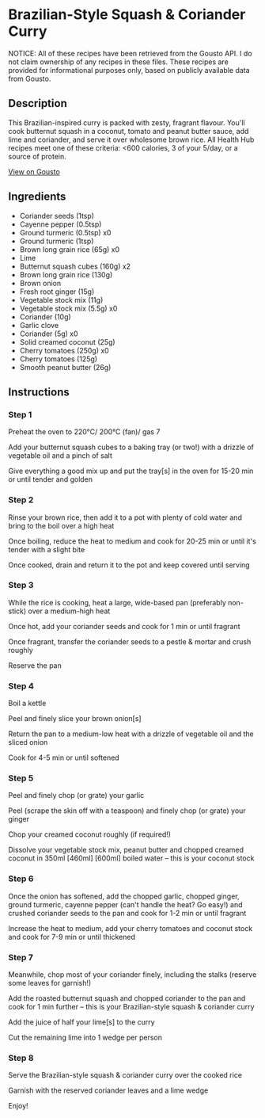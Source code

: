 # Brazilian-Style Squash & Coriander Curry

NOTICE: All of these recipes have been retrieved from the Gousto API. I do not claim ownership of any recipes in these files. These recipes are provided for informational purposes only, based on publicly available data from Gousto.

## Description

This Brazilian-inspired curry is packed with zesty, fragrant flavour. You'll cook butternut squash in a coconut, tomato and peanut butter sauce, add lime and coriander, and serve it over wholesome brown rice. All Health Hub recipes meet one of these criteria: <600 calories, 3 of your 5/day, or a source of protein.

[View on Gousto](https://www.gousto.co.uk/recipes/cookbook/brazilian-style-squash-coriander-curry)

## Ingredients

- Coriander seeds (1tsp)
- Cayenne pepper (0.5tsp)
- Ground turmeric (0.5tsp) x0
- Ground turmeric (1tsp)
- Brown long grain rice (65g) x0
- Lime
- Butternut squash cubes (160g) x2
- Brown long grain rice (130g)
- Brown onion
- Fresh root ginger (15g)
- Vegetable stock mix (11g)
- Vegetable stock mix (5.5g) x0
- Coriander (10g)
- Garlic clove
- Coriander (5g) x0
- Solid creamed coconut (25g)
- Cherry tomatoes (250g) x0
- Cherry tomatoes (125g)
- Smooth peanut butter (26g)

## Instructions


### Step 1

Preheat the oven to 220°C/ 200°C (fan)/ gas 7

Add your butternut squash cubes to a baking tray (or two!) with a drizzle of vegetable oil and a pinch of salt

Give everything a good mix up and put the tray[s] in the oven for 15-20 min or until tender and golden


### Step 2

Rinse your brown rice, then add it to a pot with plenty of cold water and bring to the boil over a high heat

Once boiling, reduce the heat to medium and cook for 20-25 min or until it's tender with a slight bite

Once cooked, drain and return it to the pot and keep covered until serving


### Step 3

While the rice is cooking, heat a large, wide-based pan (preferably non-stick) over a medium-high heat

Once hot, add your coriander seeds and cook for 1 min or until fragrant

Once fragrant, transfer the coriander seeds to a pestle & mortar and crush roughly

Reserve the pan


### Step 4

Boil a kettle

Peel and finely slice your brown onion[s]

Return the pan to a medium-low heat with a drizzle of vegetable oil and the sliced onion

Cook for 4-5 min or until softened


### Step 5

Peel and finely chop (or grate) your garlic

Peel (scrape the skin off with a teaspoon) and finely chop (or grate) your ginger

Chop your creamed coconut roughly (if required!)

Dissolve your vegetable stock mix, peanut butter and chopped creamed coconut in 350ml <span class="text-purple">[460ml]<span class="text-danger"> </span>[600ml] </span>boiled water – this is your coconut stock


### Step 6

Once the onion has softened, add the chopped garlic, chopped ginger, ground turmeric, cayenne pepper (can't handle the heat? Go easy!) and crushed coriander seeds to the pan and cook for 1-2 min or until fragrant

Increase the heat to medium, add your cherry tomatoes and coconut stock and cook for 7-9 min or until thickened


### Step 7

Meanwhile, chop most of your coriander finely, including the stalks (reserve some leaves for garnish!)

Add the roasted butternut squash and chopped coriander to the pan and cook for 1 min further – this is your Brazilian-style squash & coriander curry

Add the juice of half your lime[s] to the curry

Cut the remaining lime into 1 wedge per person

### Step 8

Serve the Brazilian-style squash & coriander curry over the cooked rice

Garnish with the reserved coriander leaves and a lime wedge

Enjoy!

